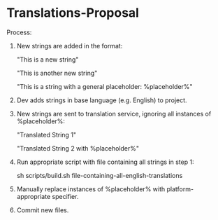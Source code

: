 # Translations-Proposal

Process:
1. New strings are added in the format:

    "This is a new string"

    "This is another new string"
    
    "This is a string with a general placeholder: %placeholder%"

2. Dev adds strings in base language (e.g. English) to project.

3. New strings are sent to translation service, ignoring all instances of %placeholder%:

    "Translated String 1"
    
    "Translated String 2 with %placeholder%"
    
4. Run appropriate script with file containing all strings in step 1:

    sh scripts/build.sh file-containing-all-english-translations
    
5. Manually replace instances of %placeholder% with platform-appropriate specifier.

6. Commit new files.
 
